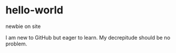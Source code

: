 # hello-world
newbie on site

I am new to GitHub but eager to learn.
My decrepitude should be no problem.
